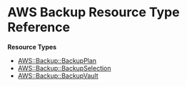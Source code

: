 # AWS Backup Resource Type Reference<a name="AWS_Backup"></a>

**Resource Types**
+ [AWS::Backup::BackupPlan](aws-resource-backup-backupplan.md)
+ [AWS::Backup::BackupSelection](aws-resource-backup-backupselection.md)
+ [AWS::Backup::BackupVault](aws-resource-backup-backupvault.md)